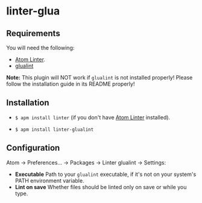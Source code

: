 linter-glua
===========
## Requirements

You will need the following:

* [Atom Linter](https://atom.io/packages/linter).
* [glualint](https://github.com/FPtje/GLuaFixer)

**Note:** This plugin will NOT work if `glualint` is not installed properly! Please follow the installation guide in its README properly!

## Installation

* `$ apm install linter` (if you don't have [Atom Linter](https://atom.io/packages/linter) installed).

* `$ apm install linter-glualint`

## Configuration

Atom -> Preferences... -> Packages -> Linter glualint -> Settings:

* **Executable** Path to your `glualint` executable, if it's not on your system's PATH environment variable.
* **Lint on save** Whether files should be linted only on save or while you type.
